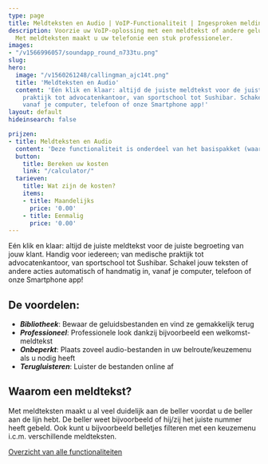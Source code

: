 ```yaml
---
type: page
title: Meldteksten en Audio | VoIP-Functionaliteit | Ingesproken meldingen
description: Voorzie uw VoIP-oplossing met een meldtekst of andere geluidsbestanden.
  Met meldteksten maakt u uw telefonie een stuk professioneler.
images:
- "/v1566996057/soundapp_round_n733tu.png"
slug: 
hero:
  image: "/v1560261248/callingman_ajc14t.png"
  title: 'Meldteksten en Audio'
  content: 'Eén klik en klaar: altijd de juiste meldtekst voor de juiste begroeting van jouw klant. Handig voor iedereen; van medische
    praktijk tot advocatenkantoor, van sportschool tot Sushibar. Schakel jouw teksten of andere acties automatisch of handmatig in,
    vanaf je computer, telefoon of onze Smartphone app!'
layout: default
hideinsearch: false

prijzen:
- title: Meldteksten en Audio
  content: 'Deze functionaliteit is onderdeel van het basispakket (waar u €7,50 excl. BTW voor betaalt).'
  button:
    title: Bereken uw kosten
    link: "/calculator/"
  tarieven:
    title: Wat zijn de kosten?
    items:
    - title: Maandelijks
      price: '0.00'
    - title: Eenmalig
      price: '0.00'
---
```

Eén klik en klaar: altijd de juiste meldtekst voor de juiste begroeting van jouw klant. Handig voor iedereen; van medische praktijk tot advocatenkantoor, van sportschool tot Sushibar. Schakel jouw teksten of andere acties automatisch of handmatig in, vanaf je computer, telefoon of onze Smartphone app!


## De voordelen:

* **_Bibliotheek_**: Bewaar de geluidsbestanden en vind ze gemakkelijk terug
* **_Professioneel_**: Professionele look dankzij bijvoorbeeld een welkomst-meldtekst
* **_Onbeperkt_**: Plaats zoveel audio-bestanden in uw belroute/keuzemenu als u nodig heeft
* **_Terugluisteren_**: Luister de bestanden online af

## Waarom een meldtekst?

Met meldteksten maakt u al veel duidelijk aan de beller voordat u de beller aan de lijn hebt. De beller weet bijvoorbeeld of hij/zij het juiste nummer heeft gebeld. Ook kunt u bijvoorbeeld belletjes filteren met een keuzemenu i.c.m. verschillende meldteksten.

<a href="/telefonie/functionaliteiten/" class="button">Overzicht van alle functionaliteiten</a>
